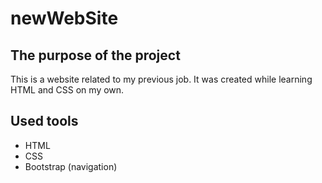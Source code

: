 # newWebSite
## The purpose of the project
This is a website related to my previous job. It was created while learning HTML and CSS on my own.

## Used tools
- HTML
- CSS
- Bootstrap (navigation)
